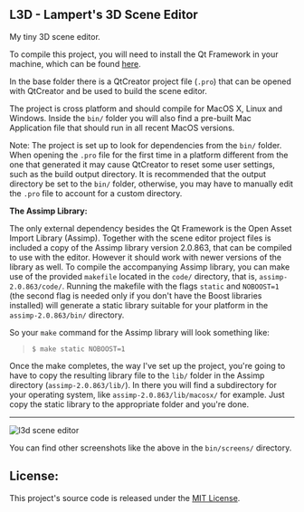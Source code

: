 
## L3D - Lampert's 3D Scene Editor

My tiny 3D scene editor.

To compile this project, you will need to install the Qt Framework in your machine,
which can be found [here](http://qt-project.org/downloads).

In the base folder there is a QtCreator project file (`.pro`) that can be opened
with QtCreator and be used to build the scene editor.

The project is cross platform and should compile for MacOS X, Linux and Windows.
Inside the `bin/` folder you will also find a pre-built Mac Application file that
should run in all recent MacOS versions.

Note: The project is set up to look for dependencies from the `bin/` folder.
When opening the `.pro` file for the first time in a platform different from
the one that generated it may cause QtCreator to reset some user settings,
such as the build output directory. It is recommended that the output directory
be set to the `bin/` folder, otherwise, you may have to manually edit the `.pro`
file to account for a custom directory.

**The Assimp Library:**

The only external dependency besides the Qt Framework is the Open Asset Import Library (Assimp).
Together with the scene editor project files is included a copy of the Assimp library version 2.0.863,
that can be compiled to use with the editor. However it should work with newer versions of the library as well.
To compile the accompanying Assimp library, you can make use of the provided `makefile` located in the
`code/` directory, that is, `assimp-2.0.863/code/`. Running the makefile with the flags
`static` and `NOBOOST=1` (the second flag is needed only if you don't have the Boost libraries installed)
will generate a static library suitable for your platform in the `assimp-2.0.863/bin/` directory.

So your `make` command for the Assimp library will look something like:

> `$ make static NOBOOST=1`

Once the make completes, the way I've set up the project, you're going to have to copy the
resulting library file to the `lib/` folder in the Assimp directory (`assimp-2.0.863/lib/`).
In there you will find a subdirectory for your operating system, like `assimp-2.0.863/lib/macosx/`
for example. Just copy the static library to the appropriate folder and you're done.

----

![l3d scene editor](https://bytebucket.org/glampert/l3d/raw/bc41e25a1dfc969cc92f3a0f22333aaf691132dd/bin/screens/cover.jpg "l3d scene editor")

You can find other screenshots like the above in the `bin/screens/` directory.

## License:

This project's source code is released under the [MIT License](http://opensource.org/licenses/MIT).

